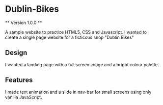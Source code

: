 # Dublin-Bikes
** Version 1.0.0 **

A sample website to practice HTML5, CSS and Javascript.
I wanted to create a single page website for a ficticous shop "Dublin Bikes"

## Design 

I wanted a landing page with a full screen image and a bright colour palette. 

## Features

I made text animation and a slide in nav-bar for small screens using only vanilla JavaScript. 